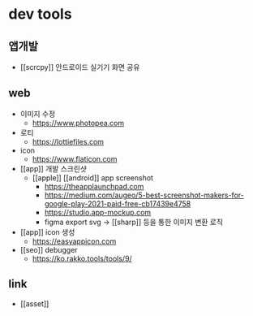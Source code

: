# dev tools

## 앱개발
- [[scrcpy]] 안드로이드 실기기 화면 공유

## web
- 이미지 수정
  + https://www.photopea.com
- 로티
  + https://lottiefiles.com
- icon
  + https://www.flaticon.com
- [[app]] 개발 스크린샷
  - [[apple]] [[android]] app screenshot
    + https://theapplaunchpad.com
    + https://medium.com/augeo/5-best-screenshot-makers-for-google-play-2021-paid-free-cb17439e4758
    + https://studio.app-mockup.com
    - figma export svg -> [[sharp]] 등을 통한 이미지 변환 로직
- [[app]] icon 생성
  + https://easyappicon.com
- [[seo]] debugger
  + https://ko.rakko.tools/tools/9/

## link
- [[asset]]
